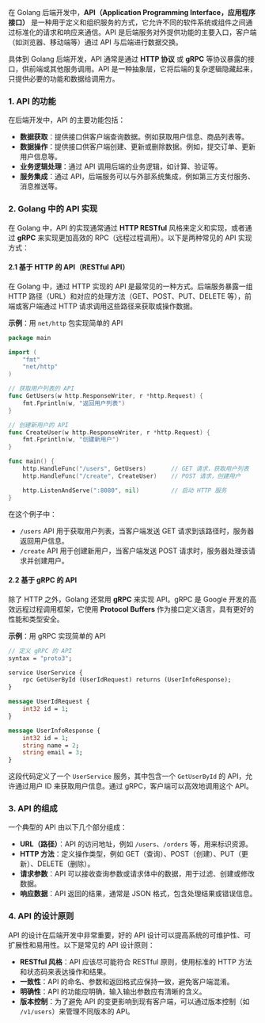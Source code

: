 在 Golang 后端开发中，**API（Application Programming Interface，应用程序接口）** 是一种用于定义和组织服务的方式，它允许不同的软件系统或组件之间通过标准化的请求和响应来通信。API 是后端服务对外提供功能的主要入口，客户端（如浏览器、移动端等）通过 API 与后端进行数据交换。

具体到 Golang 后端开发，API 通常是通过 **HTTP 协议** 或 **gRPC** 等协议暴露的接口，供前端或其他服务调用。API 是一种抽象层，它将后端的复杂逻辑隐藏起来，只提供必要的功能和数据给调用方。

### 1. **API 的功能**

在后端开发中，API 的主要功能包括：

- **数据获取**：提供接口供客户端查询数据。例如获取用户信息、商品列表等。
- **数据操作**：提供接口供客户端创建、更新或删除数据。例如，提交订单、更新用户信息等。
- **业务逻辑处理**：通过 API 调用后端的业务逻辑，如计算、验证等。
- **服务集成**：通过 API，后端服务可以与外部系统集成，例如第三方支付服务、消息推送等。

### 2. **Golang 中的 API 实现**

在 Golang 中，API 的实现通常通过 **HTTP RESTful** 风格来定义和实现，或者通过 **gRPC** 来实现更加高效的 RPC（远程过程调用）。以下是两种常见的 API 实现方式：

#### 2.1 **基于 HTTP 的 API（RESTful API）**

在 Golang 中，通过 HTTP 实现的 API 是最常见的一种方式。后端服务暴露一组 HTTP 路径（URL）和对应的处理方法（GET、POST、PUT、DELETE 等），前端或客户端通过 HTTP 请求调用这些路径来获取或操作数据。

**示例**：用 `net/http` 包实现简单的 API

```go
package main

import (
    "fmt"
    "net/http"
)

// 获取用户列表的 API
func GetUsers(w http.ResponseWriter, r *http.Request) {
    fmt.Fprintln(w, "返回用户列表")
}

// 创建新用户的 API
func CreateUser(w http.ResponseWriter, r *http.Request) {
    fmt.Fprintln(w, "创建新用户")
}

func main() {
    http.HandleFunc("/users", GetUsers)       // GET 请求，获取用户列表
    http.HandleFunc("/create", CreateUser)    // POST 请求，创建用户

    http.ListenAndServe(":8080", nil)         // 启动 HTTP 服务
}
```

在这个例子中：

- `/users` API 用于获取用户列表，当客户端发送 GET 请求到该路径时，服务器返回用户信息。
- `/create` API 用于创建新用户，当客户端发送 POST 请求时，服务器处理该请求并创建用户。

#### 2.2 **基于 gRPC 的 API**

除了 HTTP 之外，Golang 还常用 **gRPC** 来实现 API。gRPC 是 Google 开发的高效远程过程调用框架，它使用 **Protocol Buffers** 作为接口定义语言，具有更好的性能和类型安全。

**示例**：用 gRPC 实现简单的 API

```proto
// 定义 gRPC 的 API
syntax = "proto3";

service UserService {
    rpc GetUserById (UserIdRequest) returns (UserInfoResponse);
}

message UserIdRequest {
    int32 id = 1;
}

message UserInfoResponse {
    int32 id = 1;
    string name = 2;
    string email = 3;
}
```

这段代码定义了一个 `UserService` 服务，其中包含一个 `GetUserById` 的 API，允许通过用户 ID 来获取用户信息。通过 gRPC，客户端可以高效地调用这个 API。

### 3. **API 的组成**

一个典型的 API 由以下几个部分组成：

- **URL（路径）**：API 的访问地址，例如 `/users`、`/orders` 等，用来标识资源。
- **HTTP 方法**：定义操作类型，例如 GET（查询）、POST（创建）、PUT（更新）、DELETE（删除）。
- **请求参数**：API 可以接收查询参数或请求体中的数据，用于过滤、创建或修改数据。
- **响应数据**：API 返回的结果，通常是 JSON 格式，包含处理结果或错误信息。

### 4. **API 的设计原则**

API 的设计在后端开发中非常重要，好的 API 设计可以提高系统的可维护性、可扩展性和易用性。以下是常见的 API 设计原则：

- **RESTful 风格**：API 应该尽可能符合 RESTful 原则，使用标准的 HTTP 方法和状态码来表达操作和结果。
- **一致性**：API 的命名、参数和返回格式应保持一致，避免客户端混淆。
- **明确性**：API 的功能应明确，输入输出参数应有清晰的含义。
- **版本控制**：为了避免 API 的变更影响到现有客户端，可以通过版本控制（如 `/v1/users`）来管理不同版本的 API。

